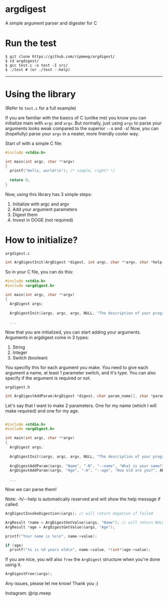 # argdigest
A simple argument parser and digester for C


# Run the test

```
$ git clone https://github.com/ripmeep/argdigest/
$ cd argdigest/
$ gcc test.c -o test -I src/
$ ./test # (or ./test --help)
```

_______________________

# Using the library

(Refer to `test.c` for a full example)

If you are familiar with the basics of C (unlike me) you know you can initialize main with `argc` and `argv`.
But normally, just using `argv` to parse your arguments looks weak compared to the superior `--`s and `-`s!
Now, you can (hopefully) parse your `argv` in a neater, more friendly cooler way.

Start of with a simple C file:

```c
#include <stdio.h>

int main(int argc, char **argv)
{
  printf("Hello, world!\n"); /* simple, right? */
  
  return 0;
}
```

Now, using this library has 3 simple steps:
  1. Initialize with argc and argv
  2. Add your argument parameters
  3. Digest them
  4. Invest in DOGE (not required)

# How to initialize?
`argdigest.c`
```c
int ArgDigestInit(ArgDigest *digest, int argc, char **argv, char *help, char *description);
```

So in your C file, you can do this:
```c
#include <stdio.h>
#include <argdigest.h>

int main(int argc, char **argv)
{
  ArgDigest args;
  
  ArgDigestInit(&args, argc, argv, NULL, "The description of your program");
  
  ...
```

Now that you are initialized, you can start adding your arguments.
Arguments in argdigest come in 3 types:
  1. String
  2. Integer
  3. Switch (boolean)

You specifiy this for each argument you make.
You need to give each argument a name, at least 1 parameter switch, and it's type.
You can also specify if the argument is required or not.

`argdigest.h`
```c
int ArgDigestAddParam(ArgDigest *digest, char param_name[], char *param, char *full_param, char help[], ARGDIGEST_TYPE arg_type, bool required);
```

Let's say that I want to make 2 parameters.
One for my name (which I will make required) and one for my age.

```c

#include <stdio.h>
#include <argdigest.h>

int main(int argc, char **argv)
{
  ArgDigest args;
  
  ArgDigestInit(&args, argc, argv, NULL, "The description of your program");
  
  ArgDigestAddParam(&args, "Name", "-N", "--name", "What is your name?", ARG_STR, true); // required = true
  ArgDigestAddParam(&args, "Age", "-A", "--age", "How old are you?", ARG_INT, false);
  
  ...
```

Now we can parse them!

Note: -h/--help is automatically reserved and will show the help message if called

```c
ArgDigestInvokeDigestion(&args); // will return negative if failed

ArgResult *name = ArgDigestGetValue(&args, "Name"); // will return NULL if user didn't call it or its not a valid parameter
ArgResult *age = ArgDigestGetValue(&args, "Age");

printf("Your name is %s\n", name->value);

if (age)
  printf("%s is %d years old\n", name->value, *(int*)age->value);
```

If you are nice, you will also `free` the `ArgDigest` structure when you're done using it.

```c
ArgDigestFree(&args);
```

Any issues, please let me know! Thank you :)

Instagram: @rip.meep
